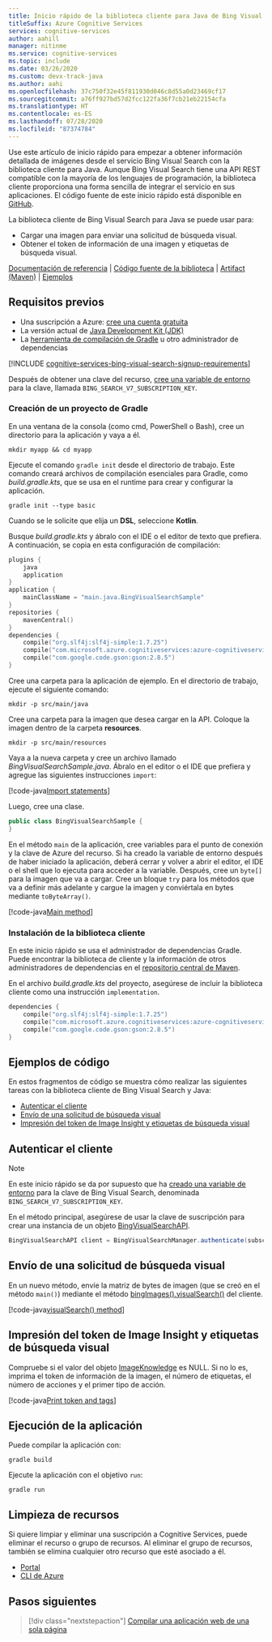 ```yaml
---
title: Inicio rápido de la biblioteca cliente para Java de Bing Visual Search
titleSuffix: Azure Cognitive Services
services: cognitive-services
author: aahill
manager: nitinme
ms.service: cognitive-services
ms.topic: include
ms.date: 03/26/2020
ms.custom: devx-track-java
ms.author: aahi
ms.openlocfilehash: 37c750f32e45f811930d046c8d55a0d23469cf17
ms.sourcegitcommit: a76ff927bd57d2fcc122fa36f7cb21eb22154cfa
ms.translationtype: HT
ms.contentlocale: es-ES
ms.lasthandoff: 07/28/2020
ms.locfileid: "87374784"
---
```

Use este artículo de inicio rápido para empezar a obtener información detallada de imágenes desde el servicio Bing Visual Search con la biblioteca cliente para Java. Aunque Bing Visual Search tiene una API REST compatible con la mayoría de los lenguajes de programación, la biblioteca cliente proporciona una forma sencilla de integrar el servicio en sus aplicaciones. El código fuente de este inicio rápido está disponible en [GitHub](https://github.com/Azure-Samples/cognitive-services-java-sdk-samples/tree/master/Search/BingVisualSearch).

La biblioteca cliente de Bing Visual Search para Java se puede usar para:

* Cargar una imagen para enviar una solicitud de búsqueda visual.
* Obtener el token de información de una imagen y etiquetas de búsqueda visual.

[Documentación de referencia](https://docs.microsoft.com/java/api/overview/azure/cognitiveservices/client/bingvisualsearch?view=azure-java-stable) | [Código fuente de la biblioteca](https://github.com/Azure/azure-sdk-for-net/tree/master/sdk/cognitiveservices/Search.BingVisualSearch) | [Artifact (Maven)](https://search.maven.org/artifact/com.microsoft.azure.cognitiveservices/azure-cognitiveservices-visualsearch/) | [Ejemplos](https://github.com/Azure-Samples/cognitive-services-java-sdk-samples)

## <a name="prerequisites"></a>Requisitos previos

* Una suscripción a Azure: [cree una cuenta gratuita](https://azure.microsoft.com/free/cognitive-services/)
* La versión actual de [Java Development Kit (JDK)](https://www.oracle.com/technetwork/java/javase/downloads/index.html)
* La [herramienta de compilación de Gradle](https://gradle.org/install/) u otro administrador de dependencias

[!INCLUDE [cognitive-services-bing-visual-search-signup-requirements](~/includes/cognitive-services-bing-visual-search-signup-requirements.md)]

Después de obtener una clave del recurso, [cree una variable de entorno](https://docs.microsoft.com/azure/cognitive-services/cognitive-services-apis-create-account#configure-an-environment-variable-for-authentication) para la clave, llamada `BING_SEARCH_V7_SUBSCRIPTION_KEY`.

### <a name="create-a-new-gradle-project"></a>Creación de un proyecto de Gradle

En una ventana de la consola (como cmd, PowerShell o Bash), cree un directorio para la aplicación y vaya a él. 

```console
mkdir myapp && cd myapp
```

Ejecute el comando `gradle init` desde el directorio de trabajo. Este comando creará archivos de compilación esenciales para Gradle, como *build.gradle.kts*, que se usa en el runtime para crear y configurar la aplicación.

```console
gradle init --type basic
```

Cuando se le solicite que elija un **DSL**, seleccione **Kotlin**.

Busque *build.gradle.kts* y ábralo con el IDE o el editor de texto que prefiera. A continuación, se copia en esta configuración de compilación:

```kotlin
plugins {
    java
    application
}
application {
    mainClassName = "main.java.BingVisualSearchSample"
}
repositories {
    mavenCentral()
}
dependencies {
    compile("org.slf4j:slf4j-simple:1.7.25")
    compile("com.microsoft.azure.cognitiveservices:azure-cognitiveservices-visualsearch:1.0.2-beta")
    compile("com.google.code.gson:gson:2.8.5")
}
```

Cree una carpeta para la aplicación de ejemplo. En el directorio de trabajo, ejecute el siguiente comando:

```console
mkdir -p src/main/java
```

Cree una carpeta para la imagen que desea cargar en la API. Coloque la imagen dentro de la carpeta **resources**.

```console
mkdir -p src/main/resources
``` 

Vaya a la nueva carpeta y cree un archivo llamado *BingVisualSearchSample.java*. Ábralo en el editor o el IDE que prefiera y agregue las siguientes instrucciones `import`:

[!code-java[Import statements](~/cognitive-services-java-sdk-samples/Search/BingVisualSearch/src/main/java/BingVisualSearchSample.java?name=imports)]

Luego, cree una clase.

```java
public class BingVisualSearchSample {
}
```

En el método `main` de la aplicación, cree variables para el punto de conexión y la clave de Azure del recurso. Si ha creado la variable de entorno después de haber iniciado la aplicación, deberá cerrar y volver a abrir el editor, el IDE o el shell que lo ejecuta para acceder a la variable. Después, cree un `byte[]` para la imagen que va a cargar. Cree un bloque `try` para los métodos que va a definir más adelante y cargue la imagen y conviértala en bytes mediante `toByteArray()`.

[!code-java[Main method](~/cognitive-services-java-sdk-samples/Search/BingVisualSearch/src/main/java/BingVisualSearchSample.java?name=main)]


### <a name="install-the-client-library"></a>Instalación de la biblioteca cliente

En este inicio rápido se usa el administrador de dependencias Gradle. Puede encontrar la biblioteca de cliente y la información de otros administradores de dependencias en el [repositorio central de Maven](https://search.maven.org/artifact/com.microsoft.azure.cognitiveservices/azure-cognitiveservices-textanalytics/).

En el archivo *build.gradle.kts* del proyecto, asegúrese de incluir la biblioteca cliente como una instrucción `implementation`. 

```kotlin
dependencies {
    compile("org.slf4j:slf4j-simple:1.7.25")
    compile("com.microsoft.azure.cognitiveservices:azure-cognitiveservices-visualsearch:1.0.2-beta")
    compile("com.google.code.gson:gson:2.8.5")
}
```

## <a name="code-examples"></a>Ejemplos de código

En estos fragmentos de código se muestra cómo realizar las siguientes tareas con la biblioteca cliente de Bing Visual Search y Java:

* [Autenticar el cliente](#authenticate-the-client)
* [Envío de una solicitud de búsqueda visual](#send-a-visual-search-request)
* [Impresión del token de Image Insight y etiquetas de búsqueda visual](#print-the-image-insight-token-and-visual-search-tags)

## <a name="authenticate-the-client"></a>Autenticar el cliente

> [!NOTE]
> En este inicio rápido se da por supuesto que ha [creado una variable de entorno](https://docs.microsoft.com/azure/cognitive-services/cognitive-services-apis-create-account#configure-an-environment-variable-for-authentication) para la clave de Bing Visual Search, denominada `BING_SEARCH_V7_SUBSCRIPTION_KEY`.


En el método principal, asegúrese de usar la clave de suscripción para crear una instancia de un objeto [BingVisualSearchAPI](https://docs.microsoft.com/java/api/com.microsoft.azure.cognitiveservices.search.visualsearch.bingvisualsearchapi?view=azure-java-stable).

```csharp
BingVisualSearchAPI client = BingVisualSearchManager.authenticate(subscriptionKey);
```

## <a name="send-a-visual-search-request"></a>Envío de una solicitud de búsqueda visual

En un nuevo método, envíe la matriz de bytes de imagen (que se creó en el método `main()`) mediante el método [bingImages().visualSearch()](https://docs.microsoft.com/java/api/com.microsoft.azure.cognitiveservices.search.visualsearch.bingimages.visualsearch?view=azure-java-stable#com_microsoft_azure_cognitiveservices_search_visualsearch_BingImages_visualSearch__) del cliente. 

[!code-java[visualSearch() method](~/cognitive-services-java-sdk-samples/Search/BingVisualSearch/src/main/java/BingVisualSearchSample.java?name=visualSearch)]

## <a name="print-the-image-insight-token-and-visual-search-tags"></a>Impresión del token de Image Insight y etiquetas de búsqueda visual

Compruebe si el valor del objeto [ImageKnowledge](https://docs.microsoft.com/java/api/com.microsoft.azure.cognitiveservices.search.visualsearch.models.imageknowledge?view=azure-java-stable) es NULL. Si no lo es, imprima el token de información de la imagen, el número de etiquetas, el número de acciones y el primer tipo de acción.

[!code-java[Print token and tags](~/cognitive-services-java-sdk-samples/Search/BingVisualSearch/src/main/java/BingVisualSearchSample.java?name=printVisualSearchResults)]

## <a name="run-the-application"></a>Ejecución de la aplicación

Puede compilar la aplicación con:

```console
gradle build
```

Ejecute la aplicación con el objetivo `run`:

```console
gradle run
```

## <a name="clean-up-resources"></a>Limpieza de recursos

Si quiere limpiar y eliminar una suscripción a Cognitive Services, puede eliminar el recurso o grupo de recursos. Al eliminar el grupo de recursos, también se elimina cualquier otro recurso que esté asociado a él.

* [Portal](../../../cognitive-services-apis-create-account.md#clean-up-resources)
* [CLI de Azure](../../../cognitive-services-apis-create-account-cli.md#clean-up-resources)

## <a name="next-steps"></a>Pasos siguientes

> [!div class="nextstepaction"]
> [Compilar una aplicación web de una sola página](../../tutorial-bing-visual-search-single-page-app.md)
